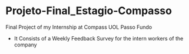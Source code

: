 # Projeto-Final_Estagio-Compasso

Final Project of my Internship at Compass UOL Passo Fundo

- It Consists of a Weekly Feedback Survey for the intern workers of the company
